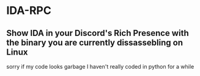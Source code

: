 # IDA-RPC
## Show IDA in your Discord's Rich Presence with the binary you are currently dissassebling on Linux

sorry if my code looks garbage I haven't really coded in python for a while

